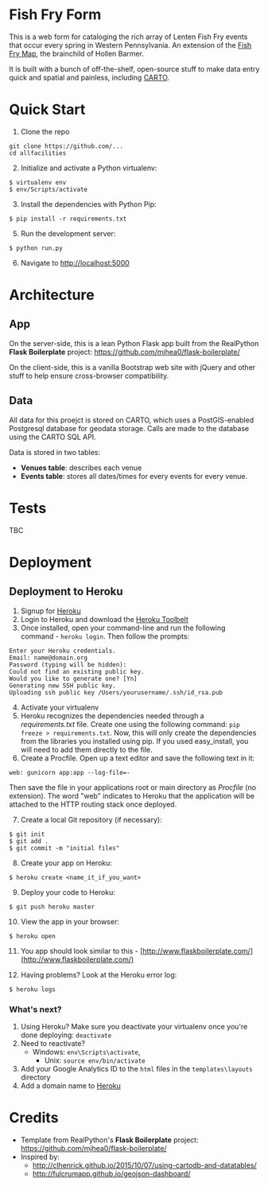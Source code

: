 # Fish Fry Form

This is a web form for cataloging the rich array of Lenten Fish Fry events that occur every spring in Western Pennsylvania. An extension of the [Fish Fry Map](https://codeforpittsburgh.github.io/fishfrymap), the brainchild of Hollen Barmer.

It is built with a bunch of off-the-shelf, open-source stuff to make data entry quick and spatial and painless, including [CARTO](https://carto.com/).

# Quick Start

1. Clone the repo
  ```
  git clone https://github.com/...
  cd allfacilities
  ```

2. Initialize and activate a Python virtualenv:

  ```
  $ virtualenv env
  $ env/Scripts/activate
  ```

3. Install the dependencies with Python Pip:

  ```
  $ pip install -r requirements.txt
  ```

5. Run the development server:

  ```
  $ python run.py
  ```

6. Navigate to [http://localhost:5000](http://localhost:5000)

# Architecture

## App

On the server-side, this is a lean Python Flask app built from the RealPython **Flask Boilerplate** project: https://github.com/mjhea0/flask-boilerplate/

On the client-side, this is a vanilla Bootstrap web site with jQuery and other stuff to help ensure cross-browser compatibility.

## Data

All data for this proejct is stored on CARTO, which uses a PostGIS-enabled Postgresql database for geodata storage. Calls are made to the database using the CARTO SQL API.

Data is stored in two tables:
* **Venues table**: describes each venue 
* **Events table**: stores all dates/times for every events for every venue.

# Tests

TBC

# Deployment

## Deployment to Heroku

1. Signup for [Heroku](https://api.heroku.com/signup)
2. Login to Heroku and download the [Heroku Toolbelt](https://toolbelt.heroku.com/)
3. Once installed, open your command-line and run the following command - `heroku login`. Then follow the prompts:

  ```
  Enter your Heroku credentials.
  Email: name@domain.org
  Password (typing will be hidden):
  Could not find an existing public key.
  Would you like to generate one? [Yn]
  Generating new SSH public key.
  Uploading ssh public key /Users/yourusername/.ssh/id_rsa.pub
  ```

4. Activate your virtualenv
5. Heroku recognizes the dependencies needed through a *requirements.txt* file. Create one using the following command: `pip freeze > requirements.txt`. Now, this will only create the dependencies from the libraries you installed using pip. If you used easy_install, you will need to add them directly to the file.
6. Create a Procfile. Open up a text editor and save the following text in it:

  ```
  web: gunicorn app:app --log-file=-
  ```

   Then save the file in your applications root or main directory as *Procfile* (no extension). The word "web" indicates to Heroku that the application will be attached to the HTTP routing stack once deployed.

7. Create a local Git repository (if necessary):

  ```
  $ git init
  $ git add .
  $ git commit -m "initial files"
  ```

8. Create your app on Heroku:

  ```
  $ heroku create <name_it_if_you_want>
  ```

9. Deploy your code to Heroku:

  ```
  $ git push heroku master
  ```

10. View the app in your browser:

  ```
  $ heroku open
  ```

11. You app should look similar to this - [http://www.flaskboilerplate.com/](http://www.flaskboilerplate.com/)

12. Having problems? Look at the Heroku error log:

  ```
  $ heroku logs
  ```

### What's next?

1. Using Heroku? Make sure you deactivate your virtualenv once you're done deploying: `deactivate`
2. Need to reactivate?
    * Windows: `env\Scripts\activate`,
		* Unix: `source env/bin/activate`
4. Add your Google Analytics ID to the `html` files in the `templates\layouts` directory
5. Add a domain name to [Heroku](https://devcenter.heroku.com/articles/custom-domains)


# Credits

* Template from RealPython's **Flask Boilerplate** project: https://github.com/mjhea0/flask-boilerplate/
* Inspired by:
  * http://clhenrick.github.io/2015/10/07/using-cartodb-and-datatables/
  * http://fulcrumapp.github.io/geojson-dashboard/
